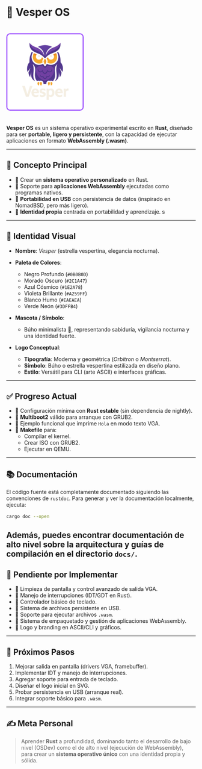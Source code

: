 # 🌌 Vesper OS

<img src="assets/vesper_pet_Nox.png" alt="Nox, el búho minimalista de Vesper OS" style="max-width: 200px; border: 3px solid #A259FF; border-radius: 10px; margin: 20px auto;" />

**Vesper OS** es un sistema operativo experimental escrito en **Rust**, diseñado para ser **portable, ligero y persistente**, con la capacidad de ejecutar aplicaciones en formato **WebAssembly (.wasm)**.

---

## 🚀 Concepto Principal

- 🦉 Crear un **sistema operativo personalizado** en Rust.
- 🦉 Soporte para **aplicaciones WebAssembly** ejecutadas como programas nativos.
- 🦉 **Portabilidad en USB** con persistencia de datos (inspirado en NomadBSD, pero más ligero).
- 🦉 **Identidad propia** centrada en portabilidad y aprendizaje.
s
---

## 🎨 Identidad Visual

- **Nombre**: <i>Vesper</i> (estrella vespertina, elegancia nocturna).
- **Paleta de Colores**:
    - Negro Profundo (`#0B0B0D`)
    - Morado Oscuro (`#2C1A47`)
    - Azul Cósmico (`#1E2A78`)
    - Violeta Brillante (`#A259FF`)
    - Blanco Humo (`#EAEAEA`)
    - Verde Neón (`#3DFFB4`)

- **Mascota / Símbolo**:  
  - Búho minimalista 🦉, representando sabiduría, vigilancia nocturna y una identidad fuerte.

- **Logo Conceptual**:
  - **Tipografía**: Moderna y geométrica (<i>Orbitron</i> o <i>Montserrat</i>).
  - **Símbolo**: Búho o estrella vespertina estilizada en diseño plano.
  - **Estilo**: Versátil para CLI (arte ASCII) e interfaces gráficas.

---

## ✅ Progreso Actual

- 🦉 Configuración mínima con **Rust estable** (sin dependencia de nightly).
- 🦉 **Multiboot2** válido para arranque con GRUB2.
- 🦉 Ejemplo funcional que imprime `Hola` en modo texto VGA.
- 🦉 **Makefile** para:
    - Compilar el kernel.
    - Crear ISO con GRUB2.
    - Ejecutar en QEMU.

---

## 📚 Documentación

El código fuente está completamente documentado siguiendo las convenciones de `rustdoc`. Para generar y ver la documentación localmente, ejecuta:

```bash
cargo doc --open
```

Además, puedes encontrar documentación de alto nivel sobre la arquitectura y guías de compilación en el directorio `docs/`.
---

## 🔧 Pendiente por Implementar

- 🦉 Limpieza de pantalla y control avanzado de salida VGA.
- 🦉 Manejo de interrupciones (IDT/GDT en Rust).
- 🦉 Controlador básico de teclado.
- 🦉 Sistema de archivos persistente en USB.
- 🦉 Soporte para ejecutar archivos `.wasm`.
- 🦉 Sistema de empaquetado y gestión de aplicaciones WebAssembly.
- 🦉 Logo y branding en ASCII/CLI y gráficos.

---

## 🎯 Próximos Pasos

1. Mejorar salida en pantalla (drivers VGA, framebuffer).
2. Implementar IDT y manejo de interrupciones.
3. Agregar soporte para entrada de teclado.
4. Diseñar el logo inicial en SVG.
5. Probar persistencia en USB (arranque real).
6. Integrar soporte básico para `.wasm`.

---

## ✍️ Meta Personal

> Aprender **Rust** a profundidad, dominando tanto el desarrollo de bajo nivel (OSDev) como el de alto nivel (ejecución de WebAssembly), para crear un **sistema operativo único** con una identidad propia y sólida.